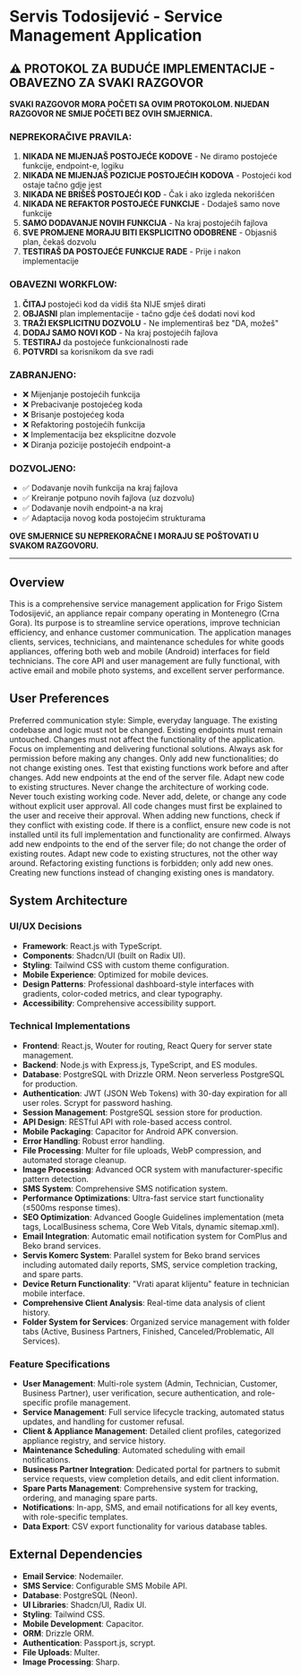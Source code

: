 # Servis Todosijević - Service Management Application

## ⚠️ PROTOKOL ZA BUDUĆE IMPLEMENTACIJE - OBAVEZNO ZA SVAKI RAZGOVOR

**SVAKI RAZGOVOR MORA POČETI SA OVIM PROTOKOLOM. NIJEDAN RAZGOVOR NE SMIJE POČETI BEZ OVIH SMJERNICA.**

### NEPREKORAČIVE PRAVILA:
1. **NIKADA NE MIJENJAŠ POSTOJEĆE KODOVE** - Ne diramo postojeće funkcije, endpoint-e, logiku
2. **NIKADA NE MIJENJAŠ POZICIJE POSTOJEĆIH KODOVA** - Postojeći kod ostaje tačno gdje jest
3. **NIKADA NE BRIŠEŠ POSTOJEĆI KOD** - Čak i ako izgleda nekorišćen
4. **NIKADA NE REFAKTOR POSTOJEĆE FUNKCIJE** - Dodaješ samo nove funkcije
5. **SAMO DODAVANJE NOVIH FUNKCIJA** - Na kraj postojećih fajlova
6. **SVE PROMJENE MORAJU BITI EKSPLICITNO ODOBRENE** - Objasniš plan, čekaš dozvolu
7. **TESTIRAŠ DA POSTOJEĆE FUNKCIJE RADE** - Prije i nakon implementacije

### OBAVEZNI WORKFLOW:
1. **ČITAJ** postojeći kod da vidiš šta NIJE smješ dirati
2. **OBJASNI** plan implementacije - tačno gdje ćeš dodati novi kod
3. **TRAŽI EKSPLICITNU DOZVOLU** - Ne implementiraš bez "DA, možeš"
4. **DODAJ SAMO NOVI KOD** - Na kraj postojećih fajlova
5. **TESTIRAJ** da postojeće funkcionalnosti rade
6. **POTVRDI** sa korisnikom da sve radi

### ZABRANJENO:
- ❌ Mijenjanje postojećih funkcija
- ❌ Prebacivanje postojećeg koda
- ❌ Brisanje postojećeg koda  
- ❌ Refaktoring postojećih funkcija
- ❌ Implementacija bez eksplicitne dozvole
- ❌ Diranja pozicije postojećih endpoint-a

### DOZVOLJENO:
- ✅ Dodavanje novih funkcija na kraj fajlova
- ✅ Kreiranje potpuno novih fajlova (uz dozvolu)
- ✅ Dodavanje novih endpoint-a na kraj
- ✅ Adaptacija novog koda postojećim strukturama

**OVE SMJERNICE SU NEPREKORAČNE I MORAJU SE POŠTOVATI U SVAKOM RAZGOVORU.**

---

## Overview
This is a comprehensive service management application for Frigo Sistem Todosijević, an appliance repair company operating in Montenegro (Crna Gora). Its purpose is to streamline service operations, improve technician efficiency, and enhance customer communication. The application manages clients, services, technicians, and maintenance schedules for white goods appliances, offering both web and mobile (Android) interfaces for field technicians. The core API and user management are fully functional, with active email and mobile photo systems, and excellent server performance.

## User Preferences
Preferred communication style: Simple, everyday language.
The existing codebase and logic must not be changed.
Existing endpoints must remain untouched.
Changes must not affect the functionality of the application.
Focus on implementing and delivering functional solutions.
Always ask for permission before making any changes.
Only add new functionalities; do not change existing ones.
Test that existing functions work before and after changes.
Add new endpoints at the end of the server file.
Adapt new code to existing structures.
Never change the architecture of working code.
Never touch existing working code.
Never add, delete, or change any code without explicit user approval.
All code changes must first be explained to the user and receive their approval.
When adding new functions, check if they conflict with existing code.
If there is a conflict, ensure new code is not installed until its full implementation and functionality are confirmed.
Always add new endpoints to the end of the server file; do not change the order of existing routes.
Adapt new code to existing structures, not the other way around.
Refactoring existing functions is forbidden; only add new ones.
Creating new functions instead of changing existing ones is mandatory.

## System Architecture

### UI/UX Decisions
- **Framework**: React.js with TypeScript.
- **Components**: Shadcn/UI (built on Radix UI).
- **Styling**: Tailwind CSS with custom theme configuration.
- **Mobile Experience**: Optimized for mobile devices.
- **Design Patterns**: Professional dashboard-style interfaces with gradients, color-coded metrics, and clear typography.
- **Accessibility**: Comprehensive accessibility support.

### Technical Implementations
- **Frontend**: React.js, Wouter for routing, React Query for server state management.
- **Backend**: Node.js with Express.js, TypeScript, and ES modules.
- **Database**: PostgreSQL with Drizzle ORM. Neon serverless PostgreSQL for production.
- **Authentication**: JWT (JSON Web Tokens) with 30-day expiration for all user roles. Scrypt for password hashing.
- **Session Management**: PostgreSQL session store for production.
- **API Design**: RESTful API with role-based access control.
- **Mobile Packaging**: Capacitor for Android APK conversion.
- **Error Handling**: Robust error handling.
- **File Processing**: Multer for file uploads, WebP compression, and automated storage cleanup.
- **Image Processing**: Advanced OCR system with manufacturer-specific pattern detection.
- **SMS System**: Comprehensive SMS notification system.
- **Performance Optimizations**: Ultra-fast service start functionality (≤500ms response times).
- **SEO Optimization**: Advanced Google Guidelines implementation (meta tags, LocalBusiness schema, Core Web Vitals, dynamic sitemap.xml).
- **Email Integration**: Automatic email notification system for ComPlus and Beko brand services.
- **Servis Komerc System**: Parallel system for Beko brand services including automated daily reports, SMS, service completion tracking, and spare parts.
- **Device Return Functionality**: "Vrati aparat klijentu" feature in technician mobile interface.
- **Comprehensive Client Analysis**: Real-time data analysis of client history.
- **Folder System for Services**: Organized service management with folder tabs (Active, Business Partners, Finished, Canceled/Problematic, All Services).

### Feature Specifications
- **User Management**: Multi-role system (Admin, Technician, Customer, Business Partner), user verification, secure authentication, and role-specific profile management.
- **Service Management**: Full service lifecycle tracking, automated status updates, and handling for customer refusal.
- **Client & Appliance Management**: Detailed client profiles, categorized appliance registry, and service history.
- **Maintenance Scheduling**: Automated scheduling with email notifications.
- **Business Partner Integration**: Dedicated portal for partners to submit service requests, view completion details, and edit client information.
- **Spare Parts Management**: Comprehensive system for tracking, ordering, and managing spare parts.
- **Notifications**: In-app, SMS, and email notifications for all key events, with role-specific templates.
- **Data Export**: CSV export functionality for various database tables.

## External Dependencies
- **Email Service**: Nodemailer.
- **SMS Service**: Configurable SMS Mobile API.
- **Database**: PostgreSQL (Neon).
- **UI Libraries**: Shadcn/UI, Radix UI.
- **Styling**: Tailwind CSS.
- **Mobile Development**: Capacitor.
- **ORM**: Drizzle ORM.
- **Authentication**: Passport.js, scrypt.
- **File Uploads**: Multer.
- **Image Processing**: Sharp.